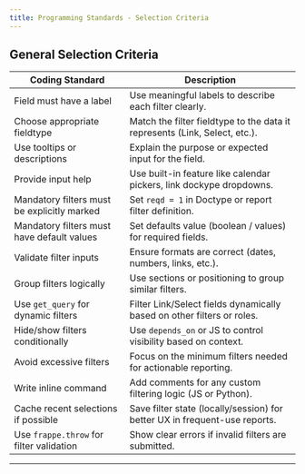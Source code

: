 ```yaml
---
title: Programming Standards - Selection Criteria
---
```


## General Selection Criteria

| **Coding Standard**                          | **Description**                                                                 |
|----------------------------------------------|---------------------------------------------------------------------------------|
| Field must have a label                      | Use meaningful labels to describe each filter clearly.                          |
| Choose appropriate fieldtype                 | Match the filter fieldtype to the data it represents (Link, Select, etc.).      |
| Use tooltips or descriptions                 | Explain the purpose or expected input for the field.                            |
| Provide input help                           | Use built-in feature like calendar pickers, link dockype dropdowns.             |
| Mandatory filters must be explicitly marked  | Set `reqd = 1` in Doctype or report filter definition.                          |
| Mandatory filters must have default values   | Set defaults value (boolean / values) for required fields.                      |
| Validate filter inputs                       | Ensure formats are correct (dates, numbers, links, etc.).                       |
| Group filters logically                      | Use sections or positioning to group similar filters.                           |
| Use `get_query` for dynamic filters          | Filter Link/Select fields dynamically based on other filters or roles.          |
| Hide/show filters conditionally              | Use `depends_on` or JS to control visibility based on context.                  |
| Avoid excessive filters                      | Focus on the minimum filters needed for actionable reporting.                   |
| Write inline command                         | Add comments for any custom filtering logic (JS or Python).                     |
| Cache recent selections if possible          | Save filter state (locally/session) for better UX in frequent-use reports.      |
| Use `frappe.throw` for filter validation     | Show clear errors if invalid filters are submitted.                             |

---
